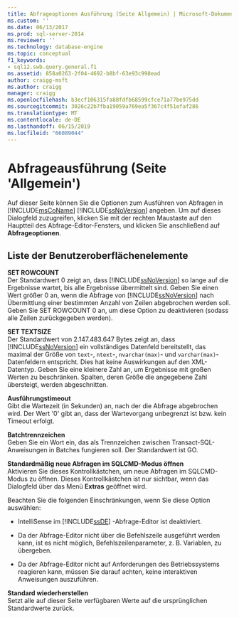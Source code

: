 ```yaml
---
title: Abfrageoptionen Ausführung (Seite Allgemein) | Microsoft-Dokumentation
ms.custom: ''
ms.date: 06/13/2017
ms.prod: sql-server-2014
ms.reviewer: ''
ms.technology: database-engine
ms.topic: conceptual
f1_keywords:
- sql12.swb.query.general.f1
ms.assetid: 858a0263-2f04-4692-b8bf-63e93c998ead
author: craigg-msft
ms.author: craigg
manager: craigg
ms.openlocfilehash: b3ecf106315fa88fdfb68599cfce71a77be975dd
ms.sourcegitcommit: 3026c22b7fba19059a769ea5f367c4f51efaf286
ms.translationtype: MT
ms.contentlocale: de-DE
ms.lasthandoff: 06/15/2019
ms.locfileid: "66089044"
---
```

# <a name="query-options-execution-general-page"></a>Abfrageausführung (Seite 'Allgemein')
  Auf dieser Seite können Sie die Optionen zum Ausführen von Abfragen in [!INCLUDE[msCoName](../includes/msconame-md.md)] [!INCLUDE[ssNoVersion](../includes/ssnoversion-md.md)] angeben. Um auf dieses Dialogfeld zuzugreifen, klicken Sie mit der rechten Maustaste auf den Hauptteil des Abfrage-Editor-Fensters, und klicken Sie anschließend auf **Abfrageoptionen**.  
  
## <a name="uielement-list"></a>Liste der Benutzeroberflächenelemente  
 **SET ROWCOUNT**  
 Der Standardwert 0 zeigt an, dass [!INCLUDE[ssNoVersion](../includes/ssnoversion-md.md)] so lange auf die Ergebnisse wartet, bis alle Ergebnisse übermittelt sind. Geben Sie einen Wert größer 0 an, wenn die Abfrage von [!INCLUDE[ssNoVersion](../includes/ssnoversion-md.md)] nach Übermittlung einer bestimmten Anzahl von Zeilen abgebrochen werden soll. Geben Sie SET ROWCOUNT 0 an, um diese Option zu deaktivieren (sodass alle Zeilen zurückgegeben werden).  
  
 **SET TEXTSIZE**  
 Der Standardwert von 2.147.483.647 Bytes zeigt an, dass [!INCLUDE[ssNoVersion](../includes/ssnoversion-md.md)] ein vollständiges Datenfeld bereitstellt, das maximal der Größe von `text`-, `ntext`-, `nvarchar(max)`- und `varchar(max)`-Datenfeldern entspricht. Dies hat keine Auswirkungen auf den XML-Datentyp. Geben Sie eine kleinere Zahl an, um Ergebnisse mit großen Werten zu beschränken. Spalten, deren Größe die angegebene Zahl übersteigt, werden abgeschnitten.  
  
 **Ausführungstimeout**  
 Gibt die Wartezeit (in Sekunden) an, nach der die Abfrage abgebrochen wird. Der Wert '0' gibt an, dass der Wartevorgang unbegrenzt ist bzw. kein Timeout erfolgt.  
  
 **Batchtrennzeichen**  
 Geben Sie ein Wort ein, das als Trennzeichen zwischen Transact-SQL-Anweisungen in Batches fungieren soll. Der Standardwert ist GO.  
  
 **Standardmäßig neue Abfragen im SQLCMD-Modus öffnen**  
 Aktivieren Sie dieses Kontrollkästchen, um neue Abfragen im SQLCMD-Modus zu öffnen. Dieses Kontrollkästchen ist nur sichtbar, wenn das Dialogfeld über das Menü **Extras** geöffnet wird.  
  
 Beachten Sie die folgenden Einschränkungen, wenn Sie diese Option auswählen:  
  
-   IntelliSense im [!INCLUDE[ssDE](../includes/ssde-md.md)] -Abfrage-Editor ist deaktiviert.  
  
-   Da der Abfrage-Editor nicht über die Befehlszeile ausgeführt werden kann, ist es nicht möglich, Befehlszeilenparameter, z. B. Variablen, zu übergeben.  
  
-   Da der Abfrage-Editor nicht auf Anforderungen des Betriebssystems reagieren kann, müssen Sie darauf achten, keine interaktiven Anweisungen auszuführen.  
  
 **Standard wiederherstellen**  
 Setzt alle auf dieser Seite verfügbaren Werte auf die ursprünglichen Standardwerte zurück.  
  
  
